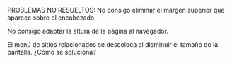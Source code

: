 PROBLEMAS NO RESUELTOS: 
No consigo eliminar el margen superior que aparece sobre el encabezado.

No consigo adaptar la altura de la página al navegador.

El menú de sitios relacionados se descoloca al disminuir el tamaño de la pantalla. ¿Cómo se soluciona?
